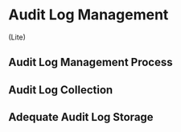 # Audit Log Management
(Lite)
## Audit Log Management Process

## Audit Log Collection

## Adequate Audit Log Storage